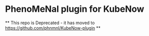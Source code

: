 # PhenoMeNal plugin for KubeNow

** This repo is Deprecated - it has moved to https://github.com/phnmnl/KubeNow-plugin **
